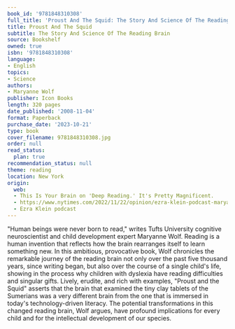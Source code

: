 ```yaml
---
book_id: '9781848310308'
full_title: 'Proust And The Squid: The Story And Science Of The Reading Brain'
title: Proust And The Squid
subtitle: The Story And Science Of The Reading Brain
source: Bookshelf
owned: true
isbn: '9781848310308'
language:
- English
topics:
- Science
authors:
- Maryanne Wolf
publisher: Icon Books
length: 320 pages
date_published: '2008-11-04'
format: Paperback
purchase_date: '2023-10-21'
type: book
cover_filename: 9781848310308.jpg
order: null
read_status:
  plan: true
recommendation_status: null
theme: reading
location: New York
origin:
  web:
  - This Is Your Brain on 'Deep Reading.' It's Pretty Magnificent.
  - https://www.nytimes.com/2022/11/22/opinion/ezra-klein-podcast-maryanne-wolf.html
  - Ezra Klein podcast
---
```

"Human beings were never born to read," writes Tufts University cognitive neuroscientist and child development expert Maryanne Wolf. Reading is a human invention that reflects how the brain rearranges itself to learn something new. In this ambitious, provocative book, Wolf chronicles the remarkable journey of the reading brain not only over the past five thousand years, since writing began, but also over the course of a single child's life, showing in the process why children with dyslexia have reading difficulties and singular gifts.
Lively, erudite, and rich with examples, "Proust and the Squid" asserts that the brain that examined the tiny clay tablets of the Sumerians was a very different brain from the one that is immersed in today's technology-driven literacy. The potential transformations in this changed reading brain, Wolf argues, have profound implications for every child and for the intellectual development of our species.

